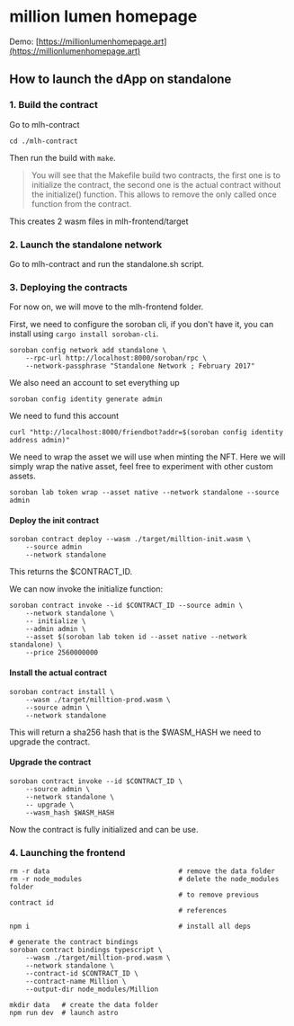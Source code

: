 # million lumen homepage

Demo: [https://millionlumenhomepage.art](https://millionlumenhomepage.art)

## How to launch the dApp on standalone

### 1. Build the contract

Go to mlh-contract
```
cd ./mlh-contract 
```

Then run the build with `make`.

> You will see that the Makefile build two contracts, the first one is to
> initialize the contract, the second one is the actual contract without 
> the initialize() function. This allows to remove the only called once 
> function from the contract.

This creates 2 wasm files in mlh-frontend/target

### 2. Launch the standalone network

Go to mlh-contract and run the standalone.sh script.

### 3. Deploying the contracts

For now on, we will move to the mlh-frontend folder.

First, we need to configure the soroban cli, if you don't have it, you can install using `cargo install soroban-cli`.
```
soroban config network add standalone \
    --rpc-url http://localhost:8000/soroban/rpc \
    --network-passphrase "Standalone Network ; February 2017"
```

We also need an account to set everything up
```
soroban config identity generate admin
```

We need to fund this account
```
curl "http://localhost:8000/friendbot?addr=$(soroban config identity address admin)" 
```

We need to wrap the asset we will use when minting the NFT. Here
we will simply wrap the native asset, feel free to experiment with other
custom assets.

```
soroban lab token wrap --asset native --network standalone --source admin
```

#### Deploy the init contract
```
soroban contract deploy --wasm ./target/milltion-init.wasm \
    --source admin 
    --network standalone
```
This returns the $CONTRACT_ID.

We can now invoke the initialize function:
```
soroban contract invoke --id $CONTRACT_ID --source admin \
    --network standalone \
    -- initialize \
	--admin admin \
	--asset $(soroban lab token id --asset native --network standalone) \
	--price 2560000000
```

#### Install the actual contract
```
soroban contract install \
    --wasm ./target/milltion-prod.wasm \
    --source admin \
    --network standalone
```
This will return a sha256 hash that is the $WASM_HASH we need 
to upgrade the contract.

#### Upgrade the contract
```
soroban contract invoke --id $CONTRACT_ID \
    --source admin \
    --network standalone \
    -- upgrade \
    --wasm_hash $WASM_HASH
```

Now the contract is fully initialized and can be use.

### 4. Launching the frontend

```
rm -r data                                # remove the data folder
rm -r node_modules                        # delete the node_modules folder
                                          # to remove previous contract id
                                          # references

npm i                                     # install all deps

# generate the contract bindings
soroban contract bindings typescript \
    --wasm ./target/milltion-prod.wasm \
	--network standalone \
	--contract-id $CONTRACT_ID \
	--contract-name Million \
	--output-dir node_modules/Million

mkdir data   # create the data folder
npm run dev  # launch astro
```
